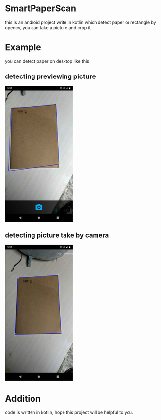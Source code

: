 # SmartPaperScan
this is an android project write in kotlin which detect paper or rectangle by opencv, you can take a picture and crop it
# Example
you can detect paper on desktop like this

## detecting previewing picture
<img src="https://github.com/KePeng1019/SmartPaperScan/raw/master/example/detect_preview_pic.jpeg" width="220">

## detecting picture take by camera
<img src="https://github.com/KePeng1019/SmartPaperScan/raw/master/example/detect_token_pic.jpeg" width="220">


# Addition
code is written in kotlin, hope this project will be helpful to you.

